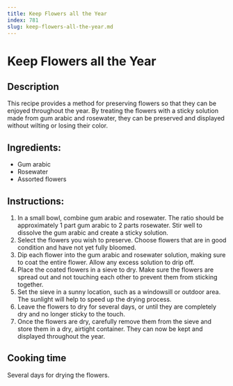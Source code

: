 ```yaml
---
title: Keep Flowers all the Year
index: 781
slug: keep-flowers-all-the-year.md
---
```


# Keep Flowers all the Year

## Description
This recipe provides a method for preserving flowers so that they can be enjoyed throughout the year. By treating the flowers with a sticky solution made from gum arabic and rosewater, they can be preserved and displayed without wilting or losing their color.

## Ingredients:
- Gum arabic
- Rosewater
- Assorted flowers

## Instructions:
1. In a small bowl, combine gum arabic and rosewater. The ratio should be approximately 1 part gum arabic to 2 parts rosewater. Stir well to dissolve the gum arabic and create a sticky solution.
2. Select the flowers you wish to preserve. Choose flowers that are in good condition and have not yet fully bloomed.
3. Dip each flower into the gum arabic and rosewater solution, making sure to coat the entire flower. Allow any excess solution to drip off.
4. Place the coated flowers in a sieve to dry. Make sure the flowers are spread out and not touching each other to prevent them from sticking together.
5. Set the sieve in a sunny location, such as a windowsill or outdoor area. The sunlight will help to speed up the drying process.
6. Leave the flowers to dry for several days, or until they are completely dry and no longer sticky to the touch.
7. Once the flowers are dry, carefully remove them from the sieve and store them in a dry, airtight container. They can now be kept and displayed throughout the year.

## Cooking time
Several days for drying the flowers.